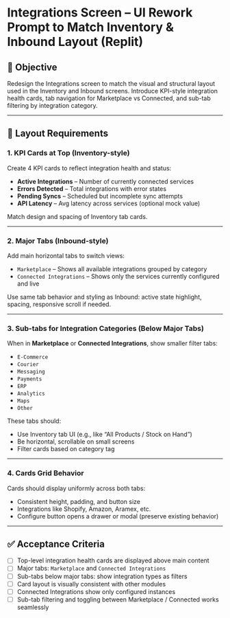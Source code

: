 
# Integrations Screen – UI Rework Prompt to Match Inventory & Inbound Layout (Replit)

## 🎯 Objective

Redesign the Integrations screen to match the visual and structural layout used in the Inventory and Inbound screens. Introduce KPI-style integration health cards, tab navigation for Marketplace vs Connected, and sub-tab filtering by integration category.

---

## 🧩 Layout Requirements

### 1. KPI Cards at Top (Inventory-style)
Create 4 KPI cards to reflect integration health and status:
- **Active Integrations** – Number of currently connected services
- **Errors Detected** – Total integrations with error states
- **Pending Syncs** – Scheduled but incomplete sync attempts
- **API Latency** – Avg latency across services (optional mock value)

Match design and spacing of Inventory tab cards.

---

### 2. Major Tabs (Inbound-style)
Add main horizontal tabs to switch views:
- `Marketplace` – Shows all available integrations grouped by category
- `Connected Integrations` – Shows only the services currently configured and live

Use same tab behavior and styling as Inbound: active state highlight, spacing, responsive scroll if needed.

---

### 3. Sub-tabs for Integration Categories (Below Major Tabs)
When in **Marketplace** or **Connected Integrations**, show smaller filter tabs:
- `E-Commerce`
- `Courier`
- `Messaging`
- `Payments`
- `ERP`
- `Analytics`
- `Maps`
- `Other`

These tabs should:
- Use Inventory tab UI (e.g., like “All Products / Stock on Hand”)
- Be horizontal, scrollable on small screens
- Filter cards based on category tag

---

### 4. Cards Grid Behavior
Cards should display uniformly across both tabs:
- Consistent height, padding, and button size
- Integrations like Shopify, Amazon, Aramex, etc.
- Configure button opens a drawer or modal (preserve existing behavior)

---

## ✅ Acceptance Criteria

- [ ] Top-level integration health cards are displayed above main content
- [ ] Major tabs: `Marketplace` and `Connected Integrations`
- [ ] Sub-tabs below major tabs: show integration types as filters
- [ ] Card layout is visually consistent with other modules
- [ ] Connected Integrations show only configured instances
- [ ] Sub-tab filtering and toggling between Marketplace / Connected works seamlessly
